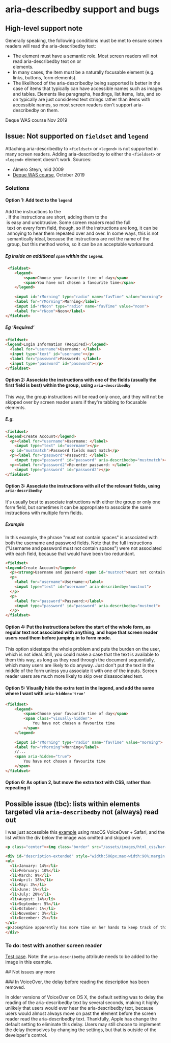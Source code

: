 # aria-describedby support and bugs

## High-level support note

Generally speaking, the following conditions must be met to ensure screen readers will read the aria-describedby text:

* The element must have a semantic role. Most screen readers will not read aria-describedby text on <span> or <div> elements.
* In many cases, the item must be a naturally focusable element (e.g. links, buttons, form elements).
* The likelihood of the aria-describedby being supported is better in the case of items that typically can have accessible names such as images and tables. Elements like paragraphs, headings, list items, lists, and so on typically are just considered text strings rather than items with accessible names, so most screen readers don't support aria-describedby on them.

Deque WAS course Nov 2019

## Issue: Not supported on `fieldset` and `legend`

Attaching aria-describedby to `<fieldset>` or `<legend>` is not supported in many screen readers.
Adding aria-describedby to either the `<fieldset>` or `<legend>` element doesn't work.
Sources:
* Almero Steyn, mid 2009
* [Deque WAS course](https://dequeuniversity.com/class/forms2/instructions/forms-groups-sections), October 2019

### Solutions

#### Option 1: Add text to the `legend`

Add the instructions to the <legend>. If the instructions are short, adding them to the <legend> is easy and unobtrusive. Some screen readers read the full <legend> text on every form field, though, so if the instructions are long, it can be annoying to hear them repeated over and over. In some ways, this is not semantically ideal, because the instructions are not the name of the group, but this method works, so it can be an acceptable workaround.

##### Eg inside an additional `span` within the `legend`.

```html
 <fieldset>
    <legend>
        <span>Choose your favourite time of day</span>
        <span>You have not chosen a favourite time</span>
    </legend>
    
    <input id="rMorning" type="radio" name="favTime" value="morning">
    <label for="rMorning">Morning</label>
    <input id="rNoon" type="radio" name="favTime" value="noon">
    <label for="rNoon">Noon</label>
</fieldset>   
```

##### Eg 'Required'

```html
<fieldset>
<legend>Login Information (Required)</legend>
  <label for="username">Username: </label> 
  <input type="text" id="username"></p>
  <label for="password">Password: </label> 
  <input type="password" id="password"></p>
</fieldset>
```

#### Option 2: Associate the instructions with one of the fields (usually the first field is best) within the group, using `aria-describedby`

This way, the group instructions will be read only once, and they will not be skipped over by screen reader users if they're tabbing to focusable elements.

##### E.g.

```html
<fieldset>
<legend>Create Account</legend>
  <p><label for="username">Username: </label> 
    <input type="text" id="username"></p>
  <p id="mustmatch">Password fields must match</p>
  <p><label for="password">Password: </label> 
    <input type="password" id="password" aria-describedby="mustmatch"></p>
  <p><label for="password2">Re-enter password: </label> 
    <input type="password" id="password2"></p>
</fieldset>
```

#### Option 3: Associate the instructions with all of the relevant fields, using `aria-describedby`

It's usually best to associate instructions with either the group or only one form field, but sometimes it can be appropriate to associate the same instructions with multiple form fields.

##### Example

In this example, the phrase "must not contain spaces" is associated with both the username and password fields. Note that the full instructions ("Username and password must not contain spaces") were not associated with each field, because that would have been too redundant.

```html
<fieldset>
<legend>Create Account</legend>
  <p><strong>Username and password <span id="mustnot">must not contain spaces</span></strong></p>
  <p>
    <label for="username">Username:</label> 
    <input type="text" id="username" aria-describedby="mustnot">
  </p>
  <p>
    <label for="password">Password:</label> 
    <input type="password" id="password" aria-describedby="mustnot">
  </p>
</fieldset>
```

#### Option 4: Put the instructions before the start of the whole form, as regular text not associated with anything, and hope that screen reader users read them before jumping in to form mode. 

This option sidesteps the whole problem and puts the burden on the user, which is not ideal. Still, you could make a case that the text is available to them this way, as long as they read through the document sequentially, which many users are likely to do anyway. Just don't put the text in the middle of the form unless you associate it with one of the inputs. Screen reader users are much more likely to skip over disassociated text.

#### Option 5: Visually hide the extra text in the legend, and add the same where I want with `aria-hidden='true'`

```html
<fieldset>
    <legend>
        <span>Choose your favourite time of day</span>
        <span class="visually-hidden">
            You have not chosen a favourite time
        </span>
    </legend>
    
    <input id="rMorning" type="radio" name="favTime" value="morning">
    <label for="rMorning">Morning</label>
    //...
    <span aria-hidden="true">
        You have not chosen a favourite time
    </span>
</fieldset>
```

#### Option 6: As option 2, but move the extra text with CSS, rather than repeating it

## Possible issue (tbc): lists within elements targeted via `aria-describedby` not (always) read out

I was just accessible this [example](https://dequeuniversity.com/class/images2/alt-text/complex) using macOS VoiceOver + Safari, and the list within the div below the image was omitted and skipped over.

```html
<p class="center"><img class="border" src="/assets/images/html_css/bar-chart.png" width="546" height="330" alt="Bar chart with percentages. Extended description below chart." aria-describedby="description-extended"></p>

<div id="description-extended" style="width:506px;max-width:90%;margin:auto;background:white;padding:20px;border:1px solid gray;"><p>Last year, Josephine kept track of the number of times she saw squirrels outside of the window while eating meals. She took this data and calculated the overall relative yearly percentage of meals with squirrel sightings on a monthly basis. The monthly proportion, or percentage, of squirrel sightings during meals over the course of the year is as follows:</p>
<ul>
  <li>January: 14%</li>
  <li>February: 10%</li>
  <li>March: 9%</li>
  <li>April: 18%</li>
  <li>May: 3%</li>
  <li>June: 1%</li>
  <li>July: 20%</li>
  <li>August: 14%</li>
  <li>September: 5%</li>
  <li>October: 1%</li>
  <li>November: 3%</li>
  <li>December: 2%</li>
</ul>
<p>Josephine apparently has more time on her hands to keep track of this kind of thing than the rest of us.</p>
</div>
```

### To do: test with another screen reader

[Test case](https://dequeuniversity.com/class/images2/alt-text/complex). Note: the `aria-describedby` attribute needs to be added to the image in this example.

## Not issues any more

### In VoiceOver, the delay before reading the description has been removed.

In older versions of VoiceOver on OS X, the default setting was to delay the reading of the aria-describedby text by several seconds, making it highly unlikely that users would ever hear the aria-describedby text, because users would almost always move on past the element before the screen reader read the aria-describedby text. Thankfully, Apple has change the default setting to eliminate this delay. Users may still choose to implement the delay themselves by changing the settings, but that is outside of the developer's control.